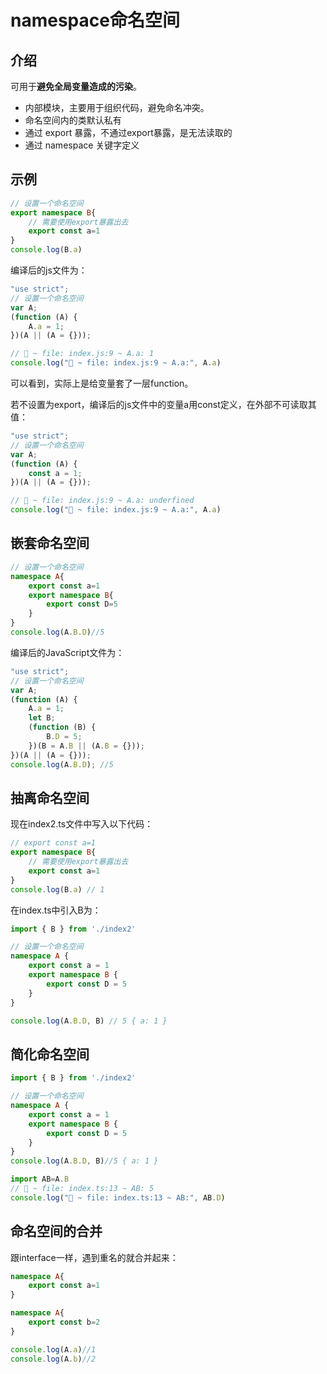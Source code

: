# namespace命名空间

## 介绍

可用于**避免全局变量造成的污染**。

- 内部模块，主要用于组织代码，避免命名冲突。
- 命名空间内的类默认私有
- 通过 export 暴露，不通过export暴露，是无法读取的
- 通过 namespace 关键字定义



## 示例

```typescript
// 设置一个命名空间
export namespace B{
    // 需要使用export暴露出去
    export const a=1
}
console.log(B.a)
```

编译后的js文件为：

```javascript
"use strict";
// 设置一个命名空间
var A;
(function (A) {
    A.a = 1;
})(A || (A = {}));

// 🚀 ~ file: index.js:9 ~ A.a: 1
console.log("🚀 ~ file: index.js:9 ~ A.a:", A.a)
```

可以看到，实际上是给变量套了一层function。



若不设置为export，编译后的js文件中的变量a用const定义，在外部不可读取其值：

```javascript
"use strict";
// 设置一个命名空间
var A;
(function (A) {
    const a = 1;
})(A || (A = {}));

// 🚀 ~ file: index.js:9 ~ A.a: underfined
console.log("🚀 ~ file: index.js:9 ~ A.a:", A.a)
```





## 嵌套命名空间

```typescript
// 设置一个命名空间
namespace A{
    export const a=1
    export namespace B{
        export const D=5
    }
}
console.log(A.B.D)//5
```

编译后的JavaScript文件为：

```javascript
"use strict";
// 设置一个命名空间
var A;
(function (A) {
    A.a = 1;
    let B;
    (function (B) {
        B.D = 5;
    })(B = A.B || (A.B = {}));
})(A || (A = {}));
console.log(A.B.D); //5
```





## 抽离命名空间

现在index2.ts文件中写入以下代码：

```typescript
// export const a=1
export namespace B{
    // 需要使用export暴露出去
    export const a=1
}
console.log(B.a) // 1
```



在index.ts中引入B为：

```typescript
import { B } from './index2'

// 设置一个命名空间
namespace A {
    export const a = 1
    export namespace B {
        export const D = 5
    }
}

console.log(A.B.D, B) // 5 { a: 1 }
```





## 简化命名空间

```typescript
import { B } from './index2'

// 设置一个命名空间
namespace A {
    export const a = 1
    export namespace B {
        export const D = 5
    }
}
console.log(A.B.D, B)//5 { a: 1 }

import AB=A.B
// 🚀 ~ file: index.ts:13 ~ AB: 5
console.log("🚀 ~ file: index.ts:13 ~ AB:", AB.D)
```





## 命名空间的合并

跟interface一样，遇到重名的就合并起来：

```typescript
namespace A{
    export const a=1
}

namespace A{
    export const b=2
}

console.log(A.a)//1
console.log(A.b)//2
```



